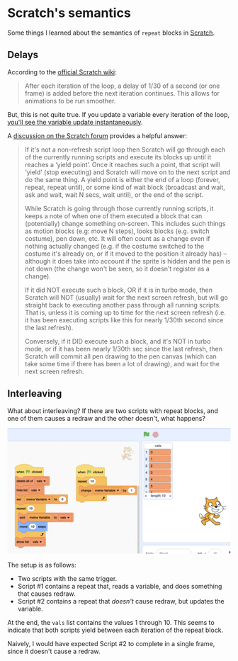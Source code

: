 # Scratch's semantics

Some things I learned about the semantics of `repeat` blocks in [Scratch](https://scratch.mit.edu/).

## Delays

According to the [official Scratch wiki](https://en.scratch-wiki.info/wiki/Repeat_Until_()_(block)):

> After each iteration of the loop, a delay of 1/30 of a second (or one frame) is added before the next iteration continues. This allows for animations to be run smoother.

But, this is not quite true. If you update a variable every iteration of the loop, [you'll see the variable update instantaneously](https://twitter.com/dubroy/status/1753435097674534965).

A [discussion on the Scratch forum](https://scratch.mit.edu/discuss/topic/313368/?page=1#post-3230950) provides a helpful answer:

> If it's not a non-refresh script loop then Scratch will go through each of the currently running scripts and execute its blocks up until it reaches a ‘yield point’. Once it reaches such a point, that script will ‘yield’ (stop executing) and Scratch will move on to the next script and do the same thing. A yield point is either the end of a loop (forever, repeat, repeat until), or some kind of wait block (broadcast and wait, ask and wait, wait N secs, wait until), or the end of the script.
>
> While Scratch is going through those currently running scripts, it keeps a note of when one of them executed a block that can (potentially) change something on-screen. This includes such things as motion blocks (e.g: move N steps), looks blocks (e.g. switch costume), pen down, etc. It will often count as a change even if nothing actually changed (e.g. if the costume switched to the costume it's already on, or if it moved to the position it already has) – although it does take into account if the sprite is hidden and the pen is not down (the change won't be seen, so it doesn't register as a change).
>
> If it did NOT execute such a block, OR if it is in turbo mode, then Scratch will NOT (usually) wait for the next screen refresh, but will go straight back to executing another pass through all running scripts. That is, unless it is coming up to time for the next screen refresh (i.e. it has been executing scripts like this for nearly 1/30th second since the last refresh).
>
> Conversely, if it DID execute such a block, and it's NOT in turbo mode, or if it has been nearly 1/30th sec since the last refresh, then Scratch will commit all pen drawing to the pen canvas (which can take some time if there has been a lot of drawing), and wait for the next screen refresh.

## Interleaving

What about interleaving? If there are two scripts with repeat blocks, and one of them causes a redraw and the other doesn't, what happens?

![](./images/scratch-interleaving.png)

The setup is as follows:

- Two scripts with the same trigger.
- Script #1 contains a repeat that, reads a variable, and does something that causes redraw.
- Script #2 contains a repeat that *doesn't* cause redraw, but updates the variable.

At the end, the `vals` list contains the values 1 through 10. This seems to indicate that both scripts yield between each iteration of the repeat block.

Naively, I would have expected Script #2 to complete in a single frame, since it doesn't cause a redraw.
